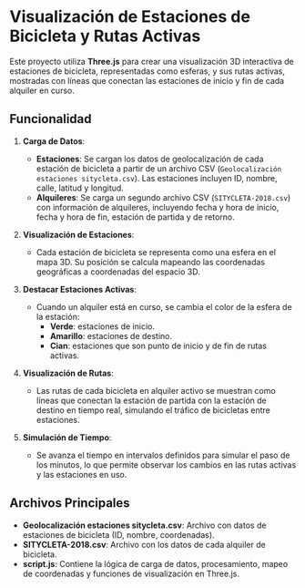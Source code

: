 # Visualización de Estaciones de Bicicleta y Rutas Activas

Este proyecto utiliza **Three.js** para crear una visualización 3D interactiva de estaciones de bicicleta, representadas como esferas, y sus rutas activas, mostradas con líneas que conectan las estaciones de inicio y fin de cada alquiler en curso.

## Funcionalidad

1. **Carga de Datos**: 
   - **Estaciones**: Se cargan los datos de geolocalización de cada estación de bicicleta a partir de un archivo CSV (`Geolocalización estaciones sitycleta.csv`). Las estaciones incluyen ID, nombre, calle, latitud y longitud.
   - **Alquileres**: Se carga un segundo archivo CSV (`SITYCLETA-2018.csv`) con información de alquileres, incluyendo fecha y hora de inicio, fecha y hora de fin, estación de partida y de retorno.

2. **Visualización de Estaciones**: 
   - Cada estación de bicicleta se representa como una esfera en el mapa 3D. Su posición se calcula mapeando las coordenadas geográficas a coordenadas del espacio 3D.

3. **Destacar Estaciones Activas**:
   - Cuando un alquiler está en curso, se cambia el color de la esfera de la estación:
     - **Verde**: estaciones de inicio.
     - **Amarillo**: estaciones de destino.
     - **Cian**: estaciones que son punto de inicio y de fin de rutas activas.

4. **Visualización de Rutas**:
   - Las rutas de cada bicicleta en alquiler activo se muestran como líneas que conectan la estación de partida con la estación de destino en tiempo real, simulando el tráfico de bicicletas entre estaciones.

5. **Simulación de Tiempo**:
   - Se avanza el tiempo en intervalos definidos para simular el paso de los minutos, lo que permite observar los cambios en las rutas activas y las estaciones en uso.

## Archivos Principales

- **Geolocalización estaciones sitycleta.csv**: Archivo con datos de estaciones de bicicleta (ID, nombre, coordenadas).
- **SITYCLETA-2018.csv**: Archivo con los datos de cada alquiler de bicicleta.
- **script.js**: Contiene la lógica de carga de datos, procesamiento, mapeo de coordenadas y funciones de visualización en Three.js.


